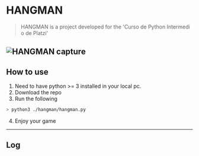 # HANGMAN

> HANGMAN is a project developed for the 'Curso de Python Intermedio de Platzi'

## ![HANGMAN capture](https://i.imgur.com/6n0qJHg.png8)

## How to use

1. Need to have python >= 3 installed in your local pc.
2. Download the repo
3. Run the following

```bash
> python3 ./hangman/hangman.py

```

4. Enjoy your game

---

## Log
